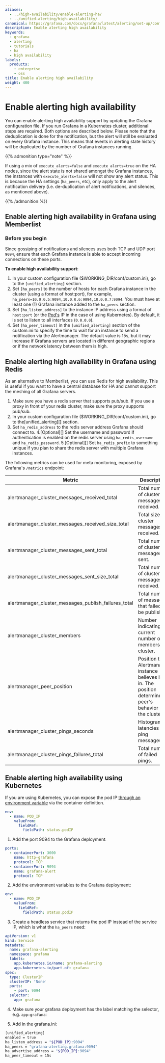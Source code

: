 ```yaml
---
aliases:
  - ../high-availability/enable-alerting-ha/
  - ../unified-alerting/high-availability/
canonical: https://grafana.com/docs/grafana/latest/alerting/set-up/configure-high-availability/
description: Enable alerting high availability
keywords:
  - grafana
  - alerting
  - tutorials
  - ha
  - high availability
labels:
  products:
    - enterprise
    - oss
title: Enable alerting high availability
weight: 400
---
```


# Enable alerting high availability

You can enable alerting high availability support by updating the Grafana configuration file. If you run Grafana in a Kubernetes cluster, additional steps are required. Both options are described below.
Please note that the deduplication is done for the notification, but the alert will still be evaluated on every Grafana instance. This means that events in alerting state history will be duplicated by the number of Grafana instances running.

{{% admonition type="note" %}}

If using a mix of `execute_alerts=false` and `execute_alerts=true` on the HA nodes, since the alert state is not shared amongst the Grafana instances, the instances with `execute_alerts=false` will not show any alert status.
This is because the HA settings (`ha_peers`, etc), only apply to the alert notification delivery (i.e. de-duplication of alert notifications, and silences, as mentioned above).

{{% /admonition %}}

## Enable alerting high availability in Grafana using Memberlist

### Before you begin

Since gossiping of notifications and silences uses both TCP and UDP port `9094`, ensure that each Grafana instance is able to accept incoming connections on these ports.

**To enable high availability support:**

1. In your custom configuration file ($WORKING_DIR/conf/custom.ini), go to the `[unified_alerting]` section.
2. Set `[ha_peers]` to the number of hosts for each Grafana instance in the cluster (using a format of host:port), for example, `ha_peers=10.0.0.5:9094,10.0.0.6:9094,10.0.0.7:9094`.
   You must have at least one (1) Grafana instance added to the `ha_peers` section.
3. Set `[ha_listen_address]` to the instance IP address using a format of `host:port` (or the [Pod's](https://kubernetes.io/docs/concepts/workloads/pods/) IP in the case of using Kubernetes).
   By default, it is set to listen to all interfaces (`0.0.0.0`).
4. Set `[ha_peer_timeout]` in the `[unified_alerting]` section of the custom.ini to specify the time to wait for an instance to send a notification via the Alertmanager. The default value is 15s, but it may increase if Grafana servers are located in different geographic regions or if the network latency between them is high.

## Enable alerting high availability in Grafana using Redis

As an alternative to Memberlist, you can use Redis for high availability. This is useful if you want to have a central
database for HA and cannot support the meshing of all Grafana servers.

1. Make sure you have a redis server that supports pub/sub. If you use a proxy in front of your redis cluster, make sure the proxy supports pub/sub.
2. In your custom configuration file ($WORKING_DIR/conf/custom.ini), go to the[unified_alerting][] section.
3. Set `ha_redis_address` to the redis server address Grafana should connect to.
4.[Optional][] Set the username and password if authentication is enabled on the redis server using `ha_redis_username` and `ha_redis_password`.
5.[Optional][] Set `ha_redis_prefix` to something unique if you plan to share the redis server with multiple Grafana instances.

The following metrics can be used for meta monitoring, exposed by Grafana's `/metrics` endpoint:

| Metric                                               | Description                                                                                                    |
| ---------------------------------------------------- | -------------------------------------------------------------------------------------------------------------- |
| alertmanager_cluster_messages_received_total         | Total number of cluster messages received.                                                                     |
| alertmanager_cluster_messages_received_size_total    | Total size of cluster messages received.                                                                       |
| alertmanager_cluster_messages_sent_total             | Total number of cluster messages sent.                                                                         |
| alertmanager_cluster_messages_sent_size_total        | Total number of cluster messages received.                                                                     |
| alertmanager_cluster_messages_publish_failures_total | Total number of messages that failed to be published.                                                          |
| alertmanager_cluster_members                         | Number indicating current number of members in cluster.                                                        |
| alertmanager_peer_position                           | Position the Alertmanager instance believes it's in. The position determines a peer's behavior in the cluster. |
| alertmanager_cluster_pings_seconds                   | Histogram of latencies for ping messages.                                                                      |
| alertmanager_cluster_pings_failures_total            | Total number of failed pings.                                                                                  |

## Enable alerting high availability using Kubernetes

If you are using Kubernetes, you can expose the pod IP [through an environment variable](https://kubernetes.io/docs/tasks/inject-data-application/environment-variable-expose-pod-information/) via the container definition.

```yaml
env:
  - name: POD_IP
    valueFrom:
      fieldRef:
        fieldPath: status.podIP
```

1. Add the port 9094 to the Grafana deployment:

```yaml
ports:
  - containerPort: 3000
    name: http-grafana
    protocol: TCP
  - containerPort: 9094
    name: grafana-alert
    protocol: TCP
```

2. Add the environment variables to the Grafana deployment:

```yaml
env:
  - name: POD_IP
    valueFrom:
      fieldRef:
        fieldPath: status.podIP
```

3. Create a headless service that returns the pod IP instead of the service IP, which is what the `ha_peers` need:

```yaml
apiVersion: v1
kind: Service
metadata:
  name: grafana-alerting
  namespace: grafana
  labels:
    app.kubernetes.io/name: grafana-alerting
    app.kubernetes.io/part-of: grafana
spec:
  type: ClusterIP
  clusterIP: 'None'
  ports:
    - port: 9094
  selector:
    app: grafana
```

4. Make sure your grafana deployment has the label matching the selector, e.g. `app:grafana`:

5. Add in the grafana.ini:

```bash
[unified_alerting]
enabled = true
ha_listen_address = "${POD_IP}:9094"
ha_peers = "grafana-alerting.grafana:9094"
ha_advertise_address = "${POD_IP}:9094"
ha_peer_timeout = 15s
```
